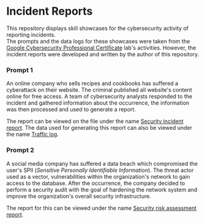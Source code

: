 # Incident Reports  

This repository displays skill showcases for the cybersecurity activity of reporting incidents.  
The prompts and the data logs for these showcases were taken from the [Google Cybersecurity Professional Certificate][1]
lab's activities. However, the incident reports were developed and written by the author of this repository.  

### Prompt 1  

An online company who sells recipes and cookbooks has suffered a cyberattack on their website. The criminal published
all website's content online for free access. A team of cybersecurity analysts responded to the incident and gathered
information about the occurrence, the information was then processed and used to generate a report.  

The report can be viewed on the file under the name [Security incident report][report1]. The data used for generating
this report can also be viewed under the name [Traffic log][log].  

### Prompt 2  

A social media company has suffered a data beach which compromised the user's SPII
(*Sensitive Personally Identifiable Information*). The threat actor used as a vector, vulnerabilities within the
organization's network to gain access to the database. After the occurrence, the company decided to perform a security
audit with the goal of hardening the network system and improve the organization's overall security infrastructure.  

The report for this can be viewed under the name [Security risk assessment report][report2].  

[1]: https://www.coursera.org/professional-certificates/google-cybersecurity
[report1]: https://github.com/ItaloHugoMDS/Incident_Reports/blob/main/Security%20incident%20report.pdf "Report - Prompt 1"
[log]: https://github.com/ItaloHugoMDS/Incident_Reports/blob/main/Traffic%20log.pdf "Data log - Prompt 1"
[report2]: https://github.com/ItaloHugoMDS/Incident_Reports/blob/main/Security%20risk%20assessment%20report.pdf "Report - Prompt 2"

